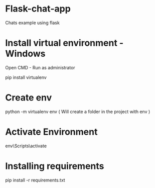 # Flask-chat-app
Chats example using flask
# Install virtual environment - Windows
Open CMD - Run as administrator

pip install virtualenv

# Create env

python -m virtualenv env ( Will create a folder in the project with env )



# Activate Environment

env\Scripts\activate


# Installing requirements

pip install -r requirements.txt
